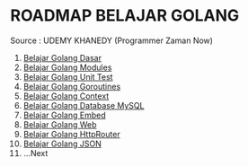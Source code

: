 # ROADMAP BELAJAR GOLANG

Source : UDEMY KHANEDY (Programmer Zaman Now)

1. [Belajar Golang Dasar](https://github.com/dhany007/belajar-golang-dasar)
2. [Belajar Golang Modules](https://github.com/dhany007/app-say-hello.git)
3. [Belajar Golang Unit Test](https://github.com/dhany007/belajar-golang-unit-test)
4. [Belajar Golang Goroutines](https://github.com/dhany007/belajar-golang-goroutine)
5. [Belajar Golang Context](https://github.com/dhany007/belajar-golang-context)
6. [Belajar Golang Database MySQL](https://github.com/dhany007/belajar-golang-database)
7. [Belajar Golang Embed](https://github.com/dhany007/belajar-golang-embed)
8. [Belajar Golang Web](https://github.com/dhany007/belajar-golang-web)
9. [Belajar Golang HttpRouter](https://github.com/dhany007/belajar-golang-httprouter)
10. [Belajar Golang JSON]()
11. ...Next